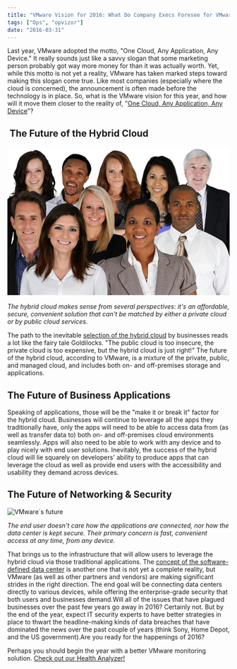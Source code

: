 ```yaml
---
title: "VMware Vision for 2016: What Do Company Execs Foresee for VMware Monitoring, New Technologies, and More?"
tags: ["Ops", "opvizor"]
date: "2016-03-31"
---
```


Last year, VMware adopted the motto, "One Cloud, Any Application, Any Device." It really sounds just like a savvy slogan that some marketing person probably got way more money for than it was actually worth. Yet, while this motto is not yet a reality, VMware has taken marked steps toward making this slogan come true. Like most companies (especially where the cloud is concerned), the announcement is often made before the technology is in place. So, what is the VMware vision for this year, and how will it move them closer to the reality of, "[One Cloud, Any Application, Any Device](http://blogs.air-watch.com/2016/01/vmware-news-product-event/#.Vtx_H_krJmM)"? 

##  **The Future of the Hybrid Cloud**

![VMware Vision](/images/blog/bigstock-Business-Team-of-Mixed-Races-a-46360267.jpg)

_The hybrid cloud makes sense from several perspectives: it's an affordable, secure, convenient solution that can't be matched by either a private cloud or by public cloud services._

The path to the inevitable [selection of the hybrid cloud](http://www.vmware.com/digitalenterprise?src=sc_569fec388f2c9&cid=70134000000Nz2D) by businesses reads a lot like the fairy tale Goldilocks. "The public cloud is too insecure, the private cloud is too expensive, but the hybrid cloud is just right!" The future of the hybrid cloud, according to VMware, is a mixture of the private, public, and managed cloud, and includes both on- and off-premises storage and applications. 

## **The Future of Business Applications** 

Speaking of applications, those will be the "make it or break it" factor for the hybrid cloud. Businesses will continue to leverage all the apps they traditionally have, only the apps will need to be able to access data from (as well as transfer data to) both on- and off-premises cloud environments seamlessly. Apps will also need to be able to work with any device and to play nicely with end user solutions. Inevitably, the success of the hybrid cloud will lie squarely on developers' ability to produce apps that can leverage the cloud as well as provide end users with the accessibility and usability they demand across devices. 

## **The Future of Networking & Security**

![VMware´s future](/images/blog/bigstock-Close-up-of-human-hands-using--111330503%20(1).jpg)

_The end user doesn't care how the applications are connected, nor how the data center is kept secure. Their primary concern is fast, convenient access at any time, from any device._

That brings us to the infrastructure that will allow users to leverage the hybrid cloud via those traditional applications. The [concept of the software-defined data center](http://www.networkcomputing.com/data-centers/vmware-builds-its-software-defined-data-center-vision/1828749345) is another one that is not yet a complete reality, but VMware (as well as other partners and vendors) are making significant strides in the right direction. The end goal will be connecting data centers directly to various devices, while offering the enterprise-grade security that both users and businesses demand.Will all of the issues that have plagued businesses over the past few years go away in 2016? Certainly not. But by the end of the year, expect IT security experts to have better strategies in place to thwart the headline-making kinds of data breaches that have dominated the news over the past couple of years (think Sony, Home Depot, and the US government).Are you ready for the happenings of 2016? 

Perhaps you should begin the year with a better VMware monitoring solution. [Check out our Health Analyzer!](http://try.opvizor.com/health-analyzer/)

